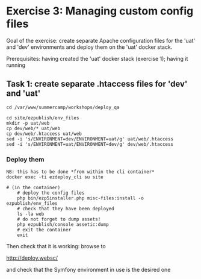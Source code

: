Exercise 3: Managing custom config files
========================================

Goal of the exercise: create separate Apache configuration files for the 'uat' and 'dev' environments
and deploy them on the 'uat' docker stack.

Prerequisites: having created the 'uat' docker stack (exercise 1); having it running

## Task 1: create separate .htaccess files for 'dev' and 'uat'

    cd /var/www/summercamp/workshops/deploy_qa

    cd site/ezpublish/env_files
    mkdir -p uat/web
    cp dev/web/* uat/web
    cp dev/web/.htaccess uat/web
    sed -i 's/ENVIRONMENT=dev/ENVIRONMENT=uat/g' uat/web/.htaccess
    sed -i 's/ENVIRONMENT=uat/ENVIRONMENT=dev/g' dev/web/.htaccess

### Deploy them

    NB: this has to be done *from within the cli container*
    docker exec -ti ezdeploy_cli su site
    
    # (in the container)
        # deploy the config files
        php bin/ezp5installer.php misc-files:install -o ezpublish/env_files
        # check that they have been deployed
        ls -la web
        # do not forget to dump assets!
        php ezpublish/console assetic:dump
        # exit the container
        exit

Then check that it is working: browse to

http://deploy.websc/

and check that the Symfony environment in use is the desired one
